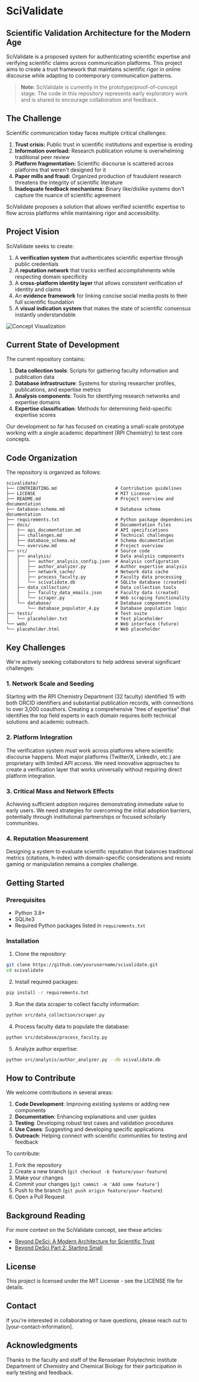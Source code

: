 # SciValidate

## Scientific Validation Architecture for the Modern Age

SciValidate is a proposed system for authenticating scientific expertise and verifying scientific claims across communication platforms. This project aims to create a trust framework that maintains scientific rigor in online discourse while adapting to contemporary communication patterns.

> **Note:** SciValidate is currently in the prototype/proof-of-concept stage. The code in this repository represents early exploratory work and is shared to encourage collaboration and feedback.

## The Challenge

Scientific communication today faces multiple critical challenges:

1. **Trust crisis:** Public trust in scientific institutions and expertise is eroding
2. **Information overload:** Research publication volume is overwhelming traditional peer review
3. **Platform fragmentation:** Scientific discourse is scattered across platforms that weren't designed for it
4. **Paper mills and fraud:** Organized production of fraudulent research threatens the integrity of scientific literature
5. **Inadequate feedback mechanisms:** Binary like/dislike systems don't capture the nuance of scientific agreement

SciValidate proposes a solution that allows verified scientific expertise to flow across platforms while maintaining rigor and accessibility.

## Project Vision

SciValidate seeks to create:

1. A **verification system** that authenticates scientific expertise through public credentials
2. A **reputation network** that tracks verified accomplishments while respecting domain specificity
3. A **cross-platform identity layer** that allows consistent verification of identity and claims
4. An **evidence framework** for linking concise social media posts to their full scientific foundation
5. A **visual indication system** that makes the state of scientific consensus instantly understandable

![Concept Visualization](docs/images/scivalidate-concept.png)

## Current State of Development

The current repository contains:

1. **Data collection tools**: Scripts for gathering faculty information and publication data
2. **Database infrastructure**: Systems for storing researcher profiles, publications, and expertise metrics
3. **Analysis components**: Tools for identifying research networks and expertise domains
4. **Expertise classification**: Methods for determining field-specific expertise scores

Our development so far has focused on creating a small-scale prototype working with a single academic department (RPI Chemistry) to test core concepts.

## Code Organization

The repository is organized as follows:

```
scivalidate/
├── CONTRIBUTING.md                      # Contribution guidelines
├── LICENSE                              # MIT License
├── README.md                            # Project overview and documentation
├── database-schema.md                   # Database schema documentation
├── requirements.txt                     # Python package dependencies
├── docs/                                # Documentation files
│   ├── api_documentation.md             # API specifications
│   ├── challenges.md                    # Technical challenges
│   ├── database_schema.md               # Schema documentation
│   └── overview.md                      # Project overview
├── src/                                 # Source code
│   ├── analysis/                        # Data analysis components
│   │   ├── author_analysis_config.json  # Analysis configuration
│   │   ├── author_analyzer.py           # Author expertise analysis
│   │   ├── network_cache/               # Network data cache
│   │   ├── process_faculty.py           # Faculty data processing
│   │   └── scivalidate.db               # SQLite database (created)
│   ├── data_collection/                 # Data collection tools
│   │   ├── faculty_data_emails.json     # Faculty data (created)
│   │   └── scraper.py                   # Web scraping functionality
│   └── database/                        # Database components
│       └── database_populator_4.py      # Database population logic
├── tests/                               # Test suite
│   └── placeholder.txt                  # Test placeholder
└── web/                                 # Web interface (future)
└── placeholder.html                     # Web placeholder
```

## Key Challenges

We're actively seeking collaborators to help address several significant challenges:

### 1. Network Scale and Seeding

Starting with the RPI Chemistry Department (32 faculty) identified 15 with both ORCID identifiers and substantial publication records, with connections to over 3,000 coauthors. Creating a comprehensive "tree of expertise" that identifies the top field experts in each domain requires both technical solutions and academic outreach.

### 2. Platform Integration

The verification system must work across platforms where scientific discourse happens. Most major platforms (Twitter/X, LinkedIn, etc.) are proprietary with limited API access. We need innovative approaches to create a verification layer that works universally without requiring direct platform integration.

### 3. Critical Mass and Network Effects

Achieving sufficient adoption requires demonstrating immediate value to early users. We need strategies for overcoming the initial adoption barriers, potentially through institutional partnerships or focused scholarly communities.

### 4. Reputation Measurement

Designing a system to evaluate scientific reputation that balances traditional metrics (citations, h-index) with domain-specific considerations and resists gaming or manipulation remains a complex challenge.

## Getting Started

### Prerequisites

- Python 3.8+
- SQLite3
- Required Python packages listed in `requirements.txt`

### Installation

1. Clone the repository:

```bash
git clone https://github.com/yourusername/scivalidate.git
cd scivalidate
```

2. Install required packages:

```bash
pip install -r requirements.txt
```

3. Run the data scraper to collect faculty information:

```bash
python src/data_collection/scraper.py
```

4. Process faculty data to populate the database:

```bash
python src/database/process_faculty.py
```

5. Analyze author expertise:

```bash
python src/analysis/author_analyzer.py --db scivalidate.db
```

## How to Contribute

We welcome contributions in several areas:

1. **Code Development**: Improving existing systems or adding new components
2. **Documentation**: Enhancing explanations and user guides
3. **Testing**: Developing robust test cases and validation procedures
4. **Use Cases**: Suggesting and developing specific applications
5. **Outreach**: Helping connect with scientific communities for testing and feedback

To contribute:

1. Fork the repository
2. Create a new branch (`git checkout -b feature/your-feature`)
3. Make your changes
4. Commit your changes (`git commit -m 'Add some feature'`)
5. Push to the branch (`git push origin feature/your-feature`)
6. Open a Pull Request

## Background Reading

For more context on the SciValidate concept, see these articles:

- [Beyond DeSci: A Modern Architecture for Scientific Trust](https://open.substack.com/pub/healingearth/p/beyond-desci-a-modern-architecture)
- [Beyond DeSci Part 2: Starting Small](https://open.substack.com/pub/healingearth/p/beyond-desci-part-2-starting-small)

## License

This project is licensed under the MIT License - see the LICENSE file for details.

## Contact

If you're interested in collaborating or have questions, please reach out to [your-contact-information].

## Acknowledgments

Thanks to the faculty and staff of the Rensselaer Polytechnic Institute Department of Chemistry and Chemical Biology for their participation in early testing and feedback.
